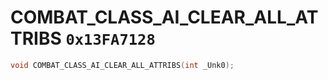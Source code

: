 # COMBAT_CLASS_AI_CLEAR_ALL_ATTRIBS `0x13FA7128`

```cpp
void COMBAT_CLASS_AI_CLEAR_ALL_ATTRIBS(int _Unk0);
```